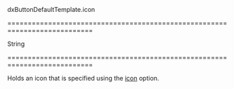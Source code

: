 <!--id-->dxButtonDefaultTemplate.icon<!--/id-->
===========================================================================
<!--type-->String<!--/type-->
===========================================================================

<!--shortDescription-->
Holds an icon that is specified using the [icon](/Documentation/ApiReference/UI_Widgets/dxButton/Configuration/#icon) option.
<!--/shortDescription-->

<!--fullDescription-->

<!--/fullDescription-->